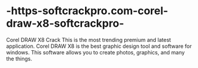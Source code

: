 # -https-softcrackpro.com-corel-draw-x8-softcrackpro-
Corel DRAW X8 Crack This is the most trending premium and latest application. Corel DRAW X8 is the best graphic design tool and software for windows. This software allows you to create photos, graphics, and many the things.
